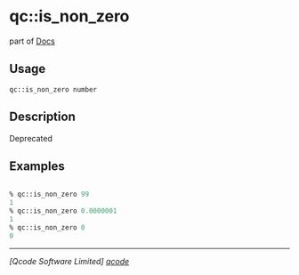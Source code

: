 qc::is_non_zero
===============

part of [Docs](../index.md)

Usage
-----
`qc::is_non_zero number`

Description
-----------
Deprecated

Examples
--------
```tcl

% qc::is_non_zero 99
1
% qc::is_non_zero 0.0000001
1
% qc::is_non_zero 0
0
```

----------------------------------
*[Qcode Software Limited] [qcode]*

[qcode]: http://www.qcode.co.uk "Qcode Software"